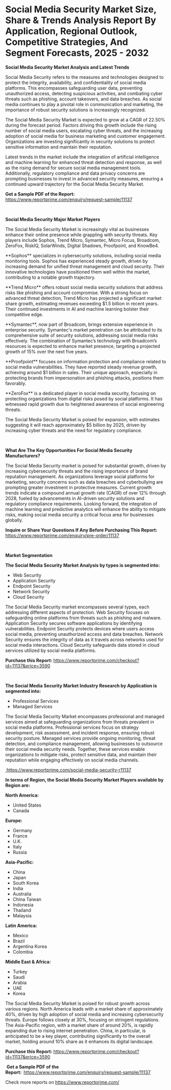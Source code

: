 <p><h1>Social Media Security Market Size, Share & Trends Analysis Report By Application, Regional Outlook, Competitive Strategies, And Segment Forecasts, 2025 - 2032</h1></p><p><strong>Social Media Security Market Analysis and Latest Trends</strong></p>
<p><p>Social Media Security refers to the measures and technologies designed to protect the integrity, availability, and confidentiality of social media platforms. This encompasses safeguarding user data, preventing unauthorized access, detecting suspicious activities, and combating cyber threats such as phishing, account takeovers, and data breaches. As social media continues to play a pivotal role in communication and marketing, the importance of robust security solutions is increasingly recognized.</p><p>The Social Media Security Market is expected to grow at a CAGR of 22.50% during the forecast period. Factors driving this growth include the rising number of social media users, escalating cyber threats, and the increasing adoption of social media for business marketing and customer engagement. Organizations are investing significantly in security solutions to protect sensitive information and maintain their reputation. </p><p>Latest trends in the market include the integration of artificial intelligence and machine learning for enhanced threat detection and response, as well as the rising demand for secure social media management tools. Additionally, regulatory compliance and data privacy concerns are prompting businesses to invest in advanced security measures, ensuring a continued upward trajectory for the Social Media Security Market.</p></p>
<p><strong>Get a Sample PDF of the Report:&nbsp;</strong> <a href="https://www.reportprime.com/enquiry/request-sample/11137?utm_campaign=3010&utm_medium=2&utm_source=Github&utm_content=ia&utm_term=20032025&utm_id=social-media-security">https://www.reportprime.com/enquiry/request-sample/11137</a></p>
<p>&nbsp;</p>
<p><strong>Social Media Security Major Market Players</strong></p>
<p><p>The Social Media Security Market is increasingly vital as businesses enhance their online presence while grappling with security threats. Key players include Sophos, Trend Micro, Symantec, Micro Focus, Broadcom, ZeroFox, RiskIQ, SolarWinds, Digital Shadows, Proofpoint, and KnowBe4.</p><p>**Sophos** specializes in cybersecurity solutions, including social media monitoring tools. Sophos has experienced steady growth, driven by increasing demand for unified threat management and cloud security. Their innovative technologies have positioned them well within the market, contributing to a notable growth trajectory.</p><p>**Trend Micro** offers robust social media security solutions that address risks like phishing and account compromise. With a strong focus on advanced threat detection, Trend Micro has projected a significant market share growth, estimating revenues exceeding $1.5 billion in recent years. Their continued investments in AI and machine learning bolster their competitive edge.</p><p>**Symantec**, now part of Broadcom, brings extensive experience in enterprise security. Symantec's market penetration can be attributed to its comprehensive suite of security solutions, addressing social media risks effectively. The combination of Symantec’s technology with Broadcom’s resources is expected to enhance market presence, targeting a projected growth of 15% over the next five years.</p><p>**Proofpoint** focuses on information protection and compliance related to social media vulnerabilities. They have reported steady revenue growth, achieving around $1 billion in sales. Their unique approach, especially in protecting brands from impersonation and phishing attacks, positions them favorably.</p><p>**ZeroFox** is a dedicated player in social media security, focusing on protecting organizations from digital risks posed by social platforms. It has witnessed rapid growth due to heightened awareness of social engineering threats.</p><p>The Social Media Security Market is poised for expansion, with estimates suggesting it will reach approximately $5 billion by 2025, driven by increasing cyber threats and the need for regulatory compliance.</p></p>
<p>&nbsp;</p>
<p><strong>What Are The Key Opportunities For Social Media Security Manufacturers?</strong></p>
<p><p>The Social Media Security market is poised for substantial growth, driven by increasing cybersecurity threats and the rising importance of brand reputation management. As organizations leverage social platforms for marketing, security concerns such as data breaches and cyberbullying are prompting greater investment in protective measures. Current growth trends indicate a compound annual growth rate (CAGR) of over 12% through 2028, fueled by advancements in AI-driven security solutions and regulatory compliance requirements. Looking forward, the integration of machine learning and predictive analytics will enhance the ability to mitigate risks, making social media security a critical focus area for businesses globally.</p></p>
<p><strong>Inquire or Share Your Questions If Any Before Purchasing This Report:</strong> <a href="https://www.reportprime.com/enquiry/pre-order/11137?utm_campaign=3010&utm_medium=2&utm_source=Github&utm_content=ia&utm_term=20032025&utm_id=social-media-security">https://www.reportprime.com/enquiry/pre-order/11137</a></p>
<p>&nbsp;</p>
<p><strong>Market Segmentation</strong></p>
<p><strong>The Social Media Security Market Analysis by types is segmented into:</strong></p>
<p><ul><li>Web Security</li><li>Application Security</li><li>Endpoint Security</li><li>Network Security</li><li>Cloud Security</li></ul></p>
<p><p>The Social Media Security market encompasses several types, each addressing different aspects of protection. Web Security focuses on safeguarding online platforms from threats such as phishing and malware. Application Security secures software applications by identifying vulnerabilities. Endpoint Security protects devices where users access social media, preventing unauthorized access and data breaches. Network Security ensures the integrity of data as it travels across networks used for social media interactions. Cloud Security safeguards data stored in cloud services utilized by social media platforms.</p></p>
<p><strong>Purchase this Report:&nbsp;</strong><a href="https://www.reportprime.com/checkout?id=11137&price=3590&utm_campaign=3010&utm_medium=2&utm_source=Github&utm_content=ia&utm_term=20032025&utm_id=social-media-security">https://www.reportprime.com/checkout?id=11137&price=3590</a></p>
<p>&nbsp;</p>
<p><strong>The Social Media Security Market Industry Research by Application is segmented into:</strong></p>
<p><ul><li>Professional Services</li><li>Managed Services</li></ul></p>
<p><p>The Social Media Security Market encompasses professional and managed services aimed at safeguarding organizations from threats prevalent in social media platforms. Professional services focus on strategy development, risk assessment, and incident response, ensuring robust security posture. Managed services provide ongoing monitoring, threat detection, and compliance management, allowing businesses to outsource their social media security needs. Together, these services enable organizations to mitigate risks, protect sensitive data, and maintain their reputation while engaging effectively on social media channels.</p></p>
<p><a href="https://www.reportprime.com/social-media-security-r11137?utm_campaign=3010&utm_medium=2&utm_source=Github&utm_content=ia&utm_term=20032025&utm_id=social-media-security">&nbsp;https://www.reportprime.com/social-media-security-r11137</a></p>
<p><strong>In terms of Region, the Social Media Security Market Players available by Region are:</strong></p>
<p>
    <p> <strong> North America: </strong>
        <ul>
            <li>United States</li>
            <li>Canada</li>
        </ul>
        </p> 
    <p> <strong> Europe: </strong>
        <ul>
            <li>Germany</li>
            <li>France</li>
            <li>U.K.</li>
            <li>Italy</li>
            <li>Russia</li>
        </ul>
        </p> 
    <p> <strong> Asia-Pacific: </strong>
        <ul>
            <li>China</li>
            <li>Japan</li>
            <li>South Korea</li>
            <li>India</li>
            <li>Australia</li>
            <li>China Taiwan</li>
            <li>Indonesia</li>
            <li>Thailand</li>
            <li>Malaysia</li>
        </ul>
        </p> 
    <p> <strong> Latin America: </strong>
        <ul>
            <li>Mexico</li>
            <li>Brazil</li>
            <li>Argentina Korea</li>
            <li>Colombia</li>
        </ul>
        </p> 
    <p> <strong> Middle East & Africa: </strong>
        <ul>
            <li>Turkey</li>
            <li>Saudi</li>
            <li>Arabia</li>
            <li>UAE</li>
            <li>Korea</li>
        </ul>
    </p>
    </p>
<p><p>The Social Media Security Market is poised for robust growth across various regions. North America leads with a market share of approximately 40%, driven by high adoption of social media and increasing cybersecurity threats. Europe follows closely at 30%, focusing on stringent regulations. The Asia-Pacific region, with a market share of around 20%, is rapidly expanding due to rising internet penetration. China, in particular, is anticipated to be a key player, contributing significantly to the overall market, holding around 10% share as it enhances its digital landscape.</p></p>
<p><strong>Purchase this Report: </strong><a href="https://www.reportprime.com/checkout?id=11137&price=3590&utm_campaign=3010&utm_medium=2&utm_source=Github&utm_content=ia&utm_term=20032025&utm_id=social-media-security">https://www.reportprime.com/checkout?id=11137&price=3590</a></p>
<p>&nbsp;<strong>Get a Sample PDF of the Report:&nbsp;&nbsp;</strong><a href="https://www.reportprime.com/enquiry/request-sample/11137?utm_campaign=3010&utm_medium=2&utm_source=Github&utm_content=ia&utm_term=20032025&utm_id=social-media-security">https://www.reportprime.com/enquiry/request-sample/11137</a></p>
<p><strong></strong></p>
<p>Check more reports on <a href="https://www.reportprime.com/?utm_campaign=3010&utm_medium=2&utm_source=Github&utm_content=ia&utm_term=20032025&utm_id=social-media-security">https://www.reportprime.com/</a></p>
